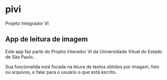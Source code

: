 # pivi

Projeto Integrador VI

## App de leitura de imagem

Este app faz parte do Projeto Interador VI da Universidade Vitual do Estado de São Paulo.

Sua funcionalida está focada na leiura de textos obtidos por imagem, foto ou arquivos, e falar para o usuário o que está escrito.
